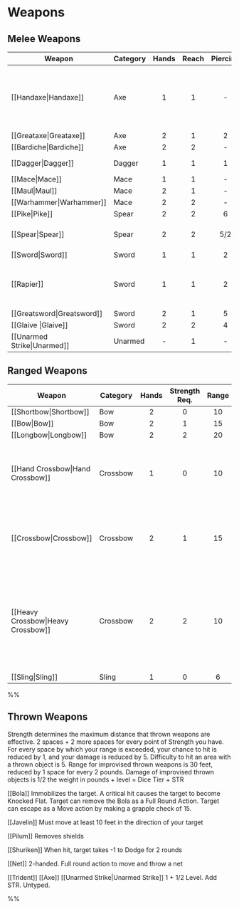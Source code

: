 # Weapons
## Melee Weapons
| Weapon                      | Category | Hands | Reach | Piercing | Bashing | Cutting | Special                                                                                              | Weight | Slots | Cost |
| --------------------------- | -------- |:-----:|:-----:|:--------:|:-------:|:-------:| ---------------------------------------------------------------------------------------------------- | ------ | ----- | ---- |
| [[Handaxe\|Handaxe]]        | Axe      |   1   |   1   |    -     |    1    |    3    | Forego damage to remove target's shield bonus to [[Armor\|armor]] until the start of your next turn. | Light  | 1     | 125  |
| [[Greataxe\|Greataxe]]      | Axe      |   2   |   1   |    2     |    2    |    6    |                                                                                                      | Heavy  | 2     | 250  |
| [[Bardiche\|Bardiche]]      | Axe      |   2   |   2   |    -     |    2    |    5    |                                                                                                      | Heavy  | 2     | 300  |
| [[Dagger\|Dagger]]          | Dagger   |   1   |   1   |    1     |    -    |    -    | Critical hits bypass Armor                                                                           | Light  | 1     | 15   |
| [[Mace\|Mace]]              | Mace     |   1   |   1   |    -     |    3    |    -    |                                                                                                      | Light  | 1     | 105  |
| [[Maul\|Maul]]              | Mace     |   2   |   1   |    -     |    7    |    -    |                                                                                                      | Heavy  | 2     | 270  |
| [[Warhammer\|Warhammer]]    | Mace     |   2   |   2   |    -     |    6    |    -    |                                                                                                      | Heavy  | 2     | 315  |
| [[Pike\|Pike]]              | Spear    |   2   |   2   |    6     |    -    |    -    |                                                                                                      | Heavy  | 2     | 290  |
| [[Spear\|Spear]]            | Spear    |   2   |   2   |   5/2    |    -    |    -    | Can be used 1h, but does tier 2 damage                                                               | Heavy  | 2     | 225  |
| [[Sword\|Sword]]            | Sword    |   1   |   1   |    2     |    -    |    2    |                                                                                                      | Light  | 1     | 120  |
| [[Rapier]]                  | Sword    |   1   |   1   |    2     |    -    |    -    | Opportunity Attacks gain +4 to Hit when you have a Main Hand free                                    | Light  | 1     | 215  |
| [[Greatsword\|Greatsword]]  | Sword    |   2   |   1   |    5     |    -    |    5    |                                                                                                      | Light  | 1     | 265  |
| [[Glaive \|Glaive]]         | Sword    |   2   |   2   |    4     |    -    |    4    |                                                                                                      | Heavy  | 2     | 305  |
| [[Unarmed Strike\|Unarmed]] | Unarmed  |   -   |   1   |    -     |    -    |    -    | Light                                                                                                | Light  | 0     | -    |

## Ranged Weapons
| Weapon                                 | Category | Hands | Strength Req. | Range | Damage | Special                                                                                     | Weight | Ammo    | Bag     | Slots | Cost |
| -------------------------------------- | -------- |:-----:|:-------------:|:-----:|:------:| ------------------------------------------------------------------------------------------- | ------ | ------- | ------- |:-----:| ---- |
| [[Shortbow\|Shortbow]]             | Bow      |   2   |       0       |  10   |   2    |                                                                                             | Light  | Arrows  | Quiver  |   1   | 75   |
| [[Bow\|Bow]]                       | Bow      |   2   |       1       |  15   |   3    |                                                                                             | Light  | Arrows  | Quiver  |   2   | 105  |
| [[Longbow\|Longbow]]               | Bow      |   2   |       2       |  20   |   5    |                                                                                             | Heavy  | Arrows  | Quiver  |   2   | 140  |
| [[Hand Crossbow\|Hand Crossbow]]   | Crossbow |   1   |       0       |  10   |   3    | Must spend Swift Action to reload. +1 to Hit while Flat                                     | Heavy  | Bolts   | Quarrel |   1   | 150  |
| [[Crossbow\|Crossbow]]             | Crossbow |   2   |       1       |  15   |   5    | Must spend Move Action to reload. +1 to Hit while Flat                                      | Light  | Bolts   | Quarrel |   2   | 130  |
| [[Heavy Crossbow\|Heavy Crossbow]] | Crossbow |   2   |       2       |  10   |   7    | Can fire 3 times before reloading. Must spend Attack Action to reload. +1 to Hit while Flat | Heavy  | Bolts   | Quarrel |   2   | 175  |
| [[Sling\|Sling]]                   | Sling    |   1   |       0       |   6   |   1    |                                                                                             | Light  | Bullets | Pouch   |   0   | 10   |


%%

## Thrown Weapons
Strength determines the maximum distance that thrown weapons are effective. 2 spaces + 2 more spaces for every point of Strength you have. For every space by which your range is exceeded, your chance to hit is reduced by 1, and your damage is reduced by 5. Difficulty to hit an area with a thrown object is 5. Range for improvised thrown weapons is 30 feet, reduced by 1 space for every 2 pounds. Damage of improvised thrown objects is 1/2 the weight in pounds + level = Dice Tier + STR

[[Bola]]
Immobilizes the target. A critical hit causes the target to become Knocked Flat. Target can remove the Bola as a Full Round Action. Target can escape as a Move action by making a grapple check of 15.

[[Javelin]]
Must move at least 10 feet in the direction of your target

[[Pilum]]
Removes shields

[[Shuriken]]
When hit, target takes -1 to Dodge for 2 rounds

[[Net]]
2-handed. Full round action to move and throw a net

[[Trident]]
[[Axe]]
[[Unarmed Strike|Unarmed Strike]]
1 + 1/2 Level. Add STR. Untyped. 

%%